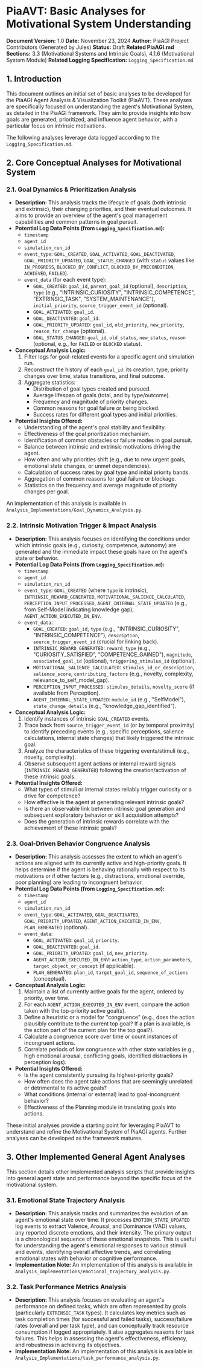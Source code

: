 <!-- PiaAGI Project Analysis Document -->
# PiaAVT: Basic Analyses for Motivational System Understanding

**Document Version:** 1.0
**Date:** November 23, 2024
**Author:** PiaAGI Project Contributors (Generated by Jules)
**Status:** Draft
**Related PiaAGI.md Sections:** 3.3 (Motivational Systems and Intrinsic Goals), 4.1.6 (Motivational System Module)
**Related Logging Specification:** `Logging_Specification.md`

## 1. Introduction

This document outlines an initial set of basic analyses to be developed for the PiaAGI Agent Analysis & Visualization Toolkit (PiaAVT). These analyses are specifically focused on understanding the agent's Motivational System, as detailed in the PiaAGI framework. They aim to provide insights into how goals are generated, prioritized, and influence agent behavior, with a particular focus on intrinsic motivations.

The following analyses leverage data logged according to the `Logging_Specification.md`.

## 2. Core Conceptual Analyses for Motivational System

### 2.1. Goal Dynamics & Prioritization Analysis

*   **Description:** This analysis tracks the lifecycle of goals (both intrinsic and extrinsic), their changing priorities, and their eventual outcomes. It aims to provide an overview of the agent's goal management capabilities and common patterns in goal pursuit.
*   **Potential Log Data Points (from `Logging_Specification.md`):**
    *   `timestamp`
    *   `agent_id`
    *   `simulation_run_id`
    *   `event_type`: `GOAL_CREATED`, `GOAL_ACTIVATED`, `GOAL_DEACTIVATED`, `GOAL_PRIORITY_UPDATED`, `GOAL_STATUS_CHANGED` (with `status` values like `IN_PROGRESS`, `BLOCKED_BY_CONFLICT`, `BLOCKED_BY_PRECONDITION`, `ACHIEVED`, `FAILED`).
    *   `event_data` (for each event type):
        *   `GOAL_CREATED`: `goal_id`, `parent_goal_id` (optional), `description`, `type` (e.g., "INTRINSIC_CURIOSITY", "INTRINSIC_COMPETENCE", "EXTRINSIC_TASK", "SYSTEM_MAINTENANCE"), `initial_priority`, `source_trigger_event_id` (optional).
        *   `GOAL_ACTIVATED`: `goal_id`.
        *   `GOAL_DEACTIVATED`: `goal_id`.
        *   `GOAL_PRIORITY_UPDATED`: `goal_id`, `old_priority`, `new_priority`, `reason_for_change` (optional).
        *   `GOAL_STATUS_CHANGED`: `goal_id`, `old_status`, `new_status`, `reason` (optional, e.g., for `FAILED` or `BLOCKED` status).
*   **Conceptual Analysis Logic:**
    1.  Filter logs for goal-related events for a specific agent and simulation run.
    2.  Reconstruct the history of each `goal_id`: its creation, type, priority changes over time, status transitions, and final outcome.
    3.  Aggregate statistics:
        *   Distribution of goal types created and pursued.
        *   Average lifespan of goals (total, and by type/outcome).
        *   Frequency and magnitude of priority changes.
        *   Common reasons for goal failure or being blocked.
        *   Success rates for different goal types and initial priorities.
*   **Potential Insights Offered:**
    *   Understanding of the agent's goal stability and flexibility.
    *   Effectiveness of the goal prioritization mechanism.
    *   Identification of common obstacles or failure modes in goal pursuit.
    *   Balance between intrinsic and extrinsic motivations driving the agent.
    *   How often and why priorities shift (e.g., due to new urgent goals, emotional state changes, or unmet dependencies).
    *   Calculation of success rates by goal type and initial priority bands.
    *   Aggregation of common reasons for goal failure or blockage.
    *   Statistics on the frequency and average magnitude of priority changes per goal.

An implementation of this analysis is available in `Analysis_Implementations/Goal_Dynamics_Analysis.py`.

### 2.2. Intrinsic Motivation Trigger & Impact Analysis

*   **Description:** This analysis focuses on identifying the conditions under which intrinsic goals (e.g., curiosity, competence, autonomy) are generated and the immediate impact these goals have on the agent's state or behavior.
*   **Potential Log Data Points (from `Logging_Specification.md`):**
    *   `timestamp`
    *   `agent_id`
    *   `simulation_run_id`
    *   `event_type`: `GOAL_CREATED` (where `type` is intrinsic), `INTRINSIC_REWARD_GENERATED`, `MOTIVATIONAL_SALIENCE_CALCULATED`, `PERCEPTION_INPUT_PROCESSED`, `AGENT_INTERNAL_STATE_UPDATED` (e.g., from Self-Model indicating knowledge gap), `AGENT_ACTION_EXECUTED_IN_ENV`.
    *   `event_data`:
        *   `GOAL_CREATED`: `goal_id`, `type` (e.g., "INTRINSIC_CURIOSITY", "INTRINSIC_COMPETENCE"), `description`, `source_trigger_event_id` (crucial for linking back).
        *   `INTRINSIC_REWARD_GENERATED`: `reward_type` (e.g., "CURIOSITY_SATISFIED", "COMPETENCE_GAINED"), `magnitude`, `associated_goal_id` (optional), `triggering_stimulus_id` (optional).
        *   `MOTIVATIONAL_SALIENCE_CALCULATED`: `stimulus_id_or_description`, `salience_score`, `contributing_factors` (e.g., novelty, complexity, relevance_to_self_model_gap).
        *   `PERCEPTION_INPUT_PROCESSED`: `stimulus_details`, `novelty_score` (if available from Perception).
        *   `AGENT_INTERNAL_STATE_UPDATED`: `module_id` (e.g., "SelfModel"), `state_change_details` (e.g., "knowledge_gap_identified").
*   **Conceptual Analysis Logic:**
    1.  Identify instances of intrinsic `GOAL_CREATED` events.
    2.  Trace back from `source_trigger_event_id` (or by temporal proximity) to identify preceding events (e.g., specific perceptions, salience calculations, internal state changes) that likely triggered the intrinsic goal.
    3.  Analyze the characteristics of these triggering events/stimuli (e.g., novelty, complexity).
    4.  Observe subsequent agent actions or internal reward signals (`INTRINSIC_REWARD_GENERATED`) following the creation/activation of these intrinsic goals.
*   **Potential Insights Offered:**
    *   What types of stimuli or internal states reliably trigger curiosity or a drive for competence?
    *   How effective is the agent at generating relevant intrinsic goals?
    *   Is there an observable link between intrinsic goal generation and subsequent exploratory behavior or skill acquisition attempts?
    *   Does the generation of intrinsic rewards correlate with the achievement of these intrinsic goals?

### 2.3. Goal-Driven Behavior Congruence Analysis

*   **Description:** This analysis assesses the extent to which an agent's actions are aligned with its currently active and high-priority goals. It helps determine if the agent is behaving rationally with respect to its motivations or if other factors (e.g., distractions, emotional override, poor planning) are leading to incongruent behavior.
*   **Potential Log Data Points (from `Logging_Specification.md`):**
    *   `timestamp`
    *   `agent_id`
    *   `simulation_run_id`
    *   `event_type`: `GOAL_ACTIVATED`, `GOAL_DEACTIVATED`, `GOAL_PRIORITY_UPDATED`, `AGENT_ACTION_EXECUTED_IN_ENV`, `PLAN_GENERATED` (optional).
    *   `event_data`:
        *   `GOAL_ACTIVATED`: `goal_id`, `priority`.
        *   `GOAL_DEACTIVATED`: `goal_id`.
        *   `GOAL_PRIORITY_UPDATED`: `goal_id`, `new_priority`.
        *   `AGENT_ACTION_EXECUTED_IN_ENV`: `action_type`, `action_parameters`, `target_object_or_concept` (if applicable).
        *   `PLAN_GENERATED`: `plan_id`, `target_goal_id`, `sequence_of_actions` (conceptual).
*   **Conceptual Analysis Logic:**
    1.  Maintain a list of currently active goals for the agent, ordered by priority, over time.
    2.  For each `AGENT_ACTION_EXECUTED_IN_ENV` event, compare the action taken with the top-priority active goal(s).
    3.  Define a heuristic or a model for "congruence" (e.g., does the action plausibly contribute to the current top goal? If a plan is available, is the action part of the current plan for the top goal?).
    4.  Calculate a congruence score over time or count instances of incongruent actions.
    5.  Correlate periods of low congruence with other state variables (e.g., high emotional arousal, conflicting goals, identified distractions in perception logs).
*   **Potential Insights Offered:**
    *   Is the agent consistently pursuing its highest-priority goals?
    *   How often does the agent take actions that are seemingly unrelated or detrimental to its active goals?
    *   What conditions (internal or external) lead to goal-incongruent behavior?
    *   Effectiveness of the Planning module in translating goals into actions.

These initial analyses provide a starting point for leveraging PiaAVT to understand and refine the Motivational System of PiaAGI agents. Further analyses can be developed as the framework matures.

## 3. Other Implemented General Agent Analyses

This section details other implemented analysis scripts that provide insights into general agent state and performance beyond the specific focus of the motivational system.

### 3.1. Emotional State Trajectory Analysis

*   **Description:** This analysis tracks and summarizes the evolution of an agent's emotional state over time. It processes `EMOTION_STATE_UPDATED` log events to extract Valence, Arousal, and Dominance (VAD) values, any reported discrete emotions, and their intensity. The primary output is a chronological sequence of these emotional snapshots. This is useful for understanding the agent's emotional responses to various stimuli and events, identifying overall affective trends, and correlating emotional states with behavior or cognitive performance.
*   **Implementation Note:** An implementation of this analysis is available in `Analysis_Implementations/emotional_trajectory_analysis.py`.

### 3.2. Task Performance Metrics Analysis

*   **Description:** This analysis focuses on evaluating an agent's performance on defined tasks, which are often represented by goals (particularly `EXTRINSIC_TASK` types). It calculates key metrics such as task completion times (for successful and failed tasks), success/failure rates (overall and per task type), and can conceptually track resource consumption if logged appropriately. It also aggregates reasons for task failures. This helps in assessing the agent's effectiveness, efficiency, and robustness in achieving its objectives.
*   **Implementation Note:** An implementation of this analysis is available in `Analysis_Implementations/task_performance_analysis.py`.
